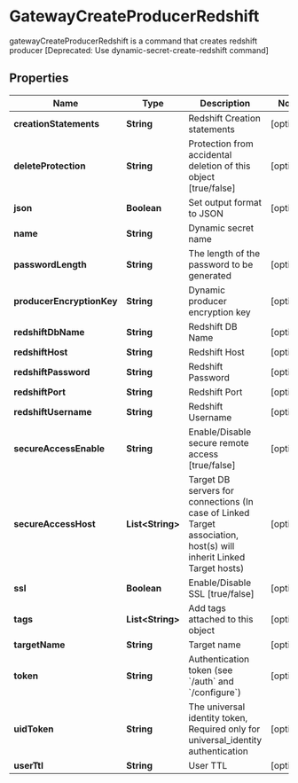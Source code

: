 

# GatewayCreateProducerRedshift

gatewayCreateProducerRedshift is a command that creates redshift producer [Deprecated: Use dynamic-secret-create-redshift command]

## Properties

Name | Type | Description | Notes
------------ | ------------- | ------------- | -------------
**creationStatements** | **String** | Redshift Creation statements |  [optional]
**deleteProtection** | **String** | Protection from accidental deletion of this object [true/false] |  [optional]
**json** | **Boolean** | Set output format to JSON |  [optional]
**name** | **String** | Dynamic secret name | 
**passwordLength** | **String** | The length of the password to be generated |  [optional]
**producerEncryptionKey** | **String** | Dynamic producer encryption key |  [optional]
**redshiftDbName** | **String** | Redshift DB Name |  [optional]
**redshiftHost** | **String** | Redshift Host |  [optional]
**redshiftPassword** | **String** | Redshift Password |  [optional]
**redshiftPort** | **String** | Redshift Port |  [optional]
**redshiftUsername** | **String** | Redshift Username |  [optional]
**secureAccessEnable** | **String** | Enable/Disable secure remote access [true/false] |  [optional]
**secureAccessHost** | **List&lt;String&gt;** | Target DB servers for connections (In case of Linked Target association, host(s) will inherit Linked Target hosts) |  [optional]
**ssl** | **Boolean** | Enable/Disable SSL [true/false] |  [optional]
**tags** | **List&lt;String&gt;** | Add tags attached to this object |  [optional]
**targetName** | **String** | Target name |  [optional]
**token** | **String** | Authentication token (see &#x60;/auth&#x60; and &#x60;/configure&#x60;) |  [optional]
**uidToken** | **String** | The universal identity token, Required only for universal_identity authentication |  [optional]
**userTtl** | **String** | User TTL |  [optional]



